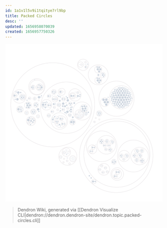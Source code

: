 ```yaml
---
id: 1a1v1l5v9i1tqitye7rl9bp
title: Packed Circles
desc: ''
updated: 1656958070039
created: 1656957750326
---
```


![Diagram](../diagram-dendron.dendron-site.svg)
> Dendron Wiki, generated via [[Dendron Visualize CLI|dendron://dendron.dendron-site/dendron.topic.packed-circles.cli]]
